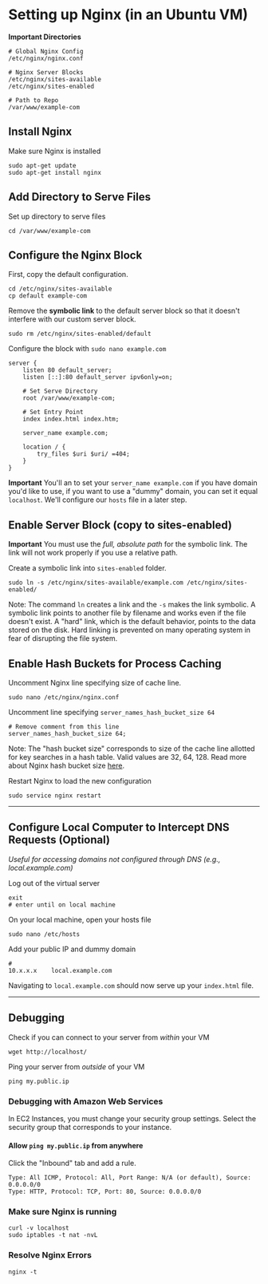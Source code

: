 # Setting up Nginx (in an Ubuntu VM)

**Important Directories**
```
# Global Nginx Config
/etc/nginx/nginx.conf

# Nginx Server Blocks
/etc/nginx/sites-available
/etc/nginx/sites-enabled

# Path to Repo
/var/www/example-com
```

## Install Nginx

Make sure Nginx is installed
```
sudo apt-get update
sudo apt-get install nginx
```

## Add Directory to Serve Files

Set up directory to serve files
```
cd /var/www/example-com
```

## Configure the Nginx Block

First, copy the default configuration.
```
cd /etc/nginx/sites-available
cp default example-com
```

Remove the **symbolic link** to the default server block so that it doesn't interfere with our custom server block.
```
sudo rm /etc/nginx/sites-enabled/default
```

Configure the block with `sudo nano example.com`
```
server {
    listen 80 default_server;
    listen [::]:80 default_server ipv6only=on;

    # Set Serve Directory
    root /var/www/example-com;
    
    # Set Entry Point
    index index.html index.htm;

    server_name example.com;

    location / {
        try_files $uri $uri/ =404;
    }
}
```

**Important**
You'll an to set your `server_name example.com` if you have domain you'd like to use, if you want to use a "dummy" domain, you can set it equal `localhost`. We'll configure our `hosts` file in a later step.

## Enable Server Block (copy to sites-enabled)

**Important**
You must use the *full, absolute path* for the symbolic link. The link will not work properly if you use a relative path.

Create a symbolic link into `sites-enabled` folder. 
```
sudo ln -s /etc/nginx/sites-available/example.com /etc/nginx/sites-enabled/
```

Note: The command `ln` creates a link and the `-s` makes the link symbolic. A symbolic link points to another file by filename and works even if the file doesn't exist. A "hard" link, which is the default behavior, points to the data stored on the disk. Hard linking is prevented on many operating system in fear of disrupting the file system.

## Enable Hash Buckets for Process Caching

Uncomment Nginx line specifying size of cache line.
```
sudo nano /etc/nginx/nginx.conf
``` 

Uncomment line specifying `server_names_hash_bucket_size 64`
```
# Remove comment from this line
server_names_hash_bucket_size 64;
```

Note: The "hash bucket size" corresponds to size of the cache line allotted for key searches in a hash table. Valid values are 32, 64, 128. Read more about Nginx hash bucket size [here](http://nginx.org/en/docs/hash.html).

Restart Nginx to load the new configuration
```
sudo service nginx restart
```

---

## Configure Local Computer to Intercept DNS Requests (Optional)
*Useful for accessing domains not configured through DNS (e.g., local.example.com)*

Log out of the virtual server
```
exit
# enter until on local machine
```

On your local machine, open your hosts file
```
sudo nano /etc/hosts
```

Add your public IP and dummy domain
```
# 
10.x.x.x    local.example.com
```

Navigating to `local.example.com` should now serve up your `index.html` file.

---

## Debugging

Check if you can connect to your server from *within* your VM
```
wget http://localhost/
```

Ping your server from *outside* of your VM
```
ping my.public.ip
```

### Debugging with Amazon Web Services

In EC2 Instances, you must change your security group settings. Select the security group that corresponds to your instance.

#### Allow `ping my.public.ip` from anywhere
Click the "Inbound" tab and add a rule.
```
Type: All ICMP, Protocol: All, Port Range: N/A (or default), Source: 0.0.0.0/0
Type: HTTP, Protocol: TCP, Port: 80, Source: 0.0.0.0/0
```

### Make sure Nginx is running
```
curl -v localhost
sudo iptables -t nat -nvL
```

### Resolve Nginx Errors
```
nginx -t
```




